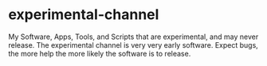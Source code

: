 # experimental-channel
My Software, Apps, Tools, and Scripts that are experimental, and may never release. The experimental channel is very very early software. Expect bugs, the more help the more likely the software is to release.
